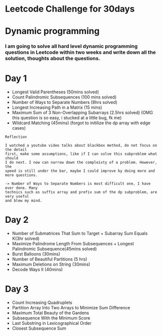 # Leetcode Challenge for 30days

# Dynamic programming
<h3>I am going to solve all hard level dynamic programming questions in Leetcode within two weeks and write down all the solution, thoughts about the questions.<h3>

# Day 1

- Longest Valid Parentheses (50mins solved)
- Count Palindromic Subsequences (100 mins solved)
- Number of Ways to Separate Numbers (8hrs solved)
- Longest Increasing Path in a Matrix (15 mins)
- Maximum Sum of 3 Non-Overlapping Subarrays (2.5hrs solved) (OMG this question is so easy, i stucked at a little bug, fk me)
- Wildcard Matching (45mins) (forgot to initilize the dp array with edge cases)

```
Reflection

I watched a youtube video talks about blackbox method, do not focus on the detail 
first, make some assumptions, like if I can solve this subproblem what should 
I do next. I now can narrow down the compleixty of a problem. However, the 
speed is still under the bar, maybe I could improve by doing more and more questions.

-> Number of Ways to Separate Numbers is most difficult one, I have ever done. Many 
technics such as suffix array and prefix sum of the dp subproblem, are very useful 
and blew my mind. 
```

# Day 2

- Number of Submatrices That Sum to Target + Subarray Sum Equals K(3hr solved)
- Maximize Palindrome Length From Subsequences + Longest Palindromic Subsequence(45mins solved)
- Burst Balloons (30mins)
- Number of Beautiful Partitions (5 hrs)
- Maximum Deletions on String (30mins)
- Decode Ways II (40mins)

# Day 3
- Count Increasing Quadruplets
- Partition Array Into Two Arrays to Minimize Sum Difference
- Maximum Total Beauty of the Gardens
- Subsequence With the Minimum Score
- Last Substring in Lexicographical Order
- Closest Subsequence Sum